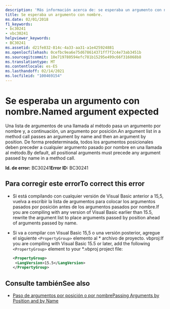 ```yaml
---
description: 'Más información acerca de: se esperaba un argumento con nombre'
title: Se esperaba un argumento con nombre.
ms.date: 02/01/2018
f1_keywords:
- bc30241
- vbc30241
helpviewer_keywords:
- BC30241
ms.assetid: d21fe832-814c-4a33-aa31-a1e425924881
ms.openlocfilehash: 0cefbc9ea6e75d678614371ff7f2c4e73ab3451b
ms.sourcegitcommit: 10e719780594efc781b15295e499c66f316068b8
ms.translationtype: MT
ms.contentlocale: es-ES
ms.lasthandoff: 02/14/2021
ms.locfileid: "100469154"
---
```

# <a name="named-argument-expected"></a><span data-ttu-id="6ff74-103">Se esperaba un argumento con nombre.</span><span class="sxs-lookup"><span data-stu-id="6ff74-103">Named argument expected</span></span>

<span data-ttu-id="6ff74-104">Una lista de argumentos de una llamada al método pasa un argumento por nombre y, a continuación, un argumento por posición.</span><span class="sxs-lookup"><span data-stu-id="6ff74-104">An argument list in a method call passes an argument by name and then an argument by position.</span></span> <span data-ttu-id="6ff74-105">De forma predeterminada, todos los argumentos posicionales deben preceder a cualquier argumento pasado por nombre en una llamada al método.</span><span class="sxs-lookup"><span data-stu-id="6ff74-105">By default, all positional arguments must precede any argument passed by name in a method call.</span></span>

<span data-ttu-id="6ff74-106">**Id. de error:** BC30241</span><span class="sxs-lookup"><span data-stu-id="6ff74-106">**Error ID:** BC30241</span></span>

## <a name="to-correct-this-error"></a><span data-ttu-id="6ff74-107">Para corregir este error</span><span class="sxs-lookup"><span data-stu-id="6ff74-107">To correct this error</span></span>

- <span data-ttu-id="6ff74-108">Si está compilando con cualquier versión de Visual Basic anterior a 15,5, vuelva a escribir la lista de argumentos para colocar los argumentos pasados por posición antes de los argumentos pasados por nombre.</span><span class="sxs-lookup"><span data-stu-id="6ff74-108">If you are compiling with any version of Visual Basic earlier than 15.5, rewrite the argument list to place arguments passed by position ahead of arguments passed by name.</span></span>

- <span data-ttu-id="6ff74-109">Si va a compilar con Visual Basic 15,5 o una versión posterior, agregue el siguiente `<PropertyGroup>` elemento al \* archivo de proyecto. vbproj:</span><span class="sxs-lookup"><span data-stu-id="6ff74-109">If you are compiling with Visual Basic 15.5 or later, add the following `<PropertyGroup>` element to your \*.vbproj project file:</span></span>

   ```xml
   <PropertyGroup>
    <LangVersion>15.5</LangVersion>
   </PropertyGroup>
   ```

## <a name="see-also"></a><span data-ttu-id="6ff74-110">Consulte también</span><span class="sxs-lookup"><span data-stu-id="6ff74-110">See also</span></span>

- [<span data-ttu-id="6ff74-111">Paso de argumentos por posición o por nombre</span><span class="sxs-lookup"><span data-stu-id="6ff74-111">Passing Arguments by Position and by Name</span></span>](../programming-guide/language-features/procedures/passing-arguments-by-position-and-by-name.md)
